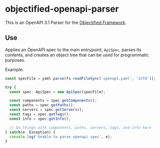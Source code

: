 # objectified-openapi-parser

This is an OpenAPI 3.1 Parser for the [Objectified Framework](https://www.github.com/objectified-framework/).

## Use

Applies an OpenAPI spec to the main entrypoint, `ApiSpec`, parses its contents,
and creates an object tree that can be used for programmatic purposes.

Example:

```typescript
const specFile = yaml.parse(fs.readFileSync('openapi.yaml', 'utf8'));

try {
  const spec: ApiSpec = new ApiSpec(specFile);

  const components = spec.getComponents();
  const paths = spec.getPaths();
  const servers = spec.getServers();
  const tags = spec.getTags();
  const info = spec.getInfo();

  // Do things with components, paths, servers, tags, and info here
} catch(e: Exception) {
  console.log('Unable to parse openapi spec', e);
}
```

